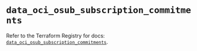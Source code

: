 # `data_oci_osub_subscription_commitments`

Refer to the Terraform Registry for docs: [`data_oci_osub_subscription_commitments`](https://registry.terraform.io/providers/hashicorp/oci/7.19.0/docs/data-sources/osub_subscription_commitments).
